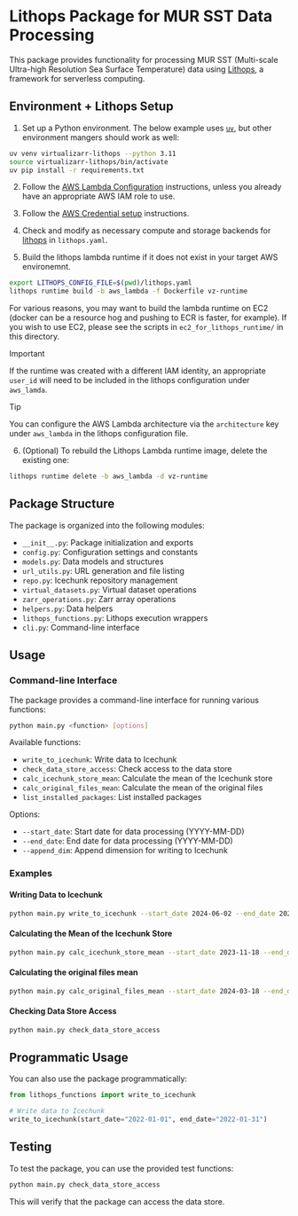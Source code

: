 # Lithops Package for MUR SST Data Processing

This package provides functionality for processing MUR SST (Multi-scale Ultra-high Resolution Sea Surface Temperature) data using [Lithops](https://lithops-cloud.github.io/), a framework for serverless computing.

## Environment + Lithops Setup

1. Set up a Python environment. The below example uses [`uv`](https://docs.astral.sh/uv/), but other environment mangers should work as well:

```sh
uv venv virtualizarr-lithops --python 3.11
source virtualizarr-lithops/bin/activate
uv pip install -r requirements.txt
```

2. Follow the [AWS Lambda Configuration](https://lithops-cloud.github.io/docs/source/compute_config/aws_lambda.html#configuration) instructions, unless you already have an appropriate AWS IAM role to use.

3. Follow the [AWS Credential setup](https://lithops-cloud.github.io/docs/source/compute_config/aws_lambda.html#aws-credential-setup) instructions.

4. Check and modify as necessary compute and storage backends for [lithops](https://lithops-cloud.github.io/docs/source/configuration.html) in `lithops.yaml`.


5. Build the lithops lambda runtime if it does not exist in your target AWS environemnt.
```bash
export LITHOPS_CONFIG_FILE=$(pwd)/lithops.yaml
lithops runtime build -b aws_lambda -f Dockerfile vz-runtime
```

For various reasons, you may want to build the lambda runtime on EC2 (docker can be a resource hog and pushing to ECR is faster, for example). If you wish to use EC2, please see the scripts in `ec2_for_lithops_runtime/` in this directory.

> [!IMPORTANT]
> If the runtime was created with a different IAM identity, an appropriate `user_id` will need to be included in the lithops configuration under `aws_lamda`.

> [!TIP]
> You can configure the AWS Lambda architecture via the `architecture` key under `aws_lambda` in the lithops configuration file.


6. (Optional) To rebuild the Lithops Lambda runtime image, delete the existing one:

```bash
lithops runtime delete -b aws_lambda -d vz-runtime
```

## Package Structure

The package is organized into the following modules:

- `__init__.py`: Package initialization and exports
- `config.py`: Configuration settings and constants
- `models.py`: Data models and structures
- `url_utils.py`: URL generation and file listing
- `repo.py`: Icechunk repository management
- `virtual_datasets.py`: Virtual dataset operations
- `zarr_operations.py`: Zarr array operations
- `helpers.py`: Data helpers
- `lithops_functions.py`: Lithops execution wrappers
- `cli.py`: Command-line interface

## Usage

### Command-line Interface

The package provides a command-line interface for running various functions:

```bash
python main.py <function> [options]
```

Available functions:

- `write_to_icechunk`: Write data to Icechunk
- `check_data_store_access`: Check access to the data store
- `calc_icechunk_store_mean`: Calculate the mean of the Icechunk store
- `calc_original_files_mean`: Calculate the mean of the original files
- `list_installed_packages`: List installed packages

Options:

- `--start_date`: Start date for data processing (YYYY-MM-DD)
- `--end_date`: End date for data processing (YYYY-MM-DD)
- `--append_dim`: Append dimension for writing to Icechunk

### Examples

#### Writing Data to Icechunk

```bash
python main.py write_to_icechunk --start_date 2024-06-02 --end_date 2024-06-30 #--append_dim time
```

#### Calculating the Mean of the Icechunk Store

```bash
python main.py calc_icechunk_store_mean --start_date 2023-11-18 --end_date 2023-11-28
```

#### Calculating the original files mean

```bash
python main.py calc_original_files_mean --start_date 2024-03-18 --end_date 2023-11-28
```

#### Checking Data Store Access

```bash
python main.py check_data_store_access
```

## Programmatic Usage

You can also use the package programmatically:

```python
from lithops_functions import write_to_icechunk

# Write data to Icechunk
write_to_icechunk(start_date="2022-01-01", end_date="2022-01-31")
```

## Testing

To test the package, you can use the provided test functions:

```bash
python main.py check_data_store_access
```

This will verify that the package can access the data store.
